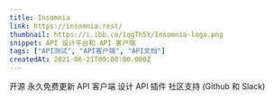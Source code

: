 ```yaml
---
title: Insomnia
link: https://insomnia.rest/
thumbnail: https://i.ibb.co/1qgTh5Y/Insomnia-logo.png
snippet: API 设计平台和 API 客户端
tags: ["API测试", "API客户端", "API文档"]
createdAt: 2021-06-21T00:00:00.000Z
---
```

开源
永久免费更新
API 客户端
设计 API
插件
社区支持 (Github 和 Slack)